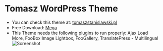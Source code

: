 # Tomasz WordPress Theme
* You can check this theme at:  [tomaszstanislawski.pl](http://tomaszstanislawski.pl/)
* Free Download: [Mega](https://mega.nz/folder/GnoChZLb#MZWe0fvkvk_yp6FkUnHIVQ)
* This Theme needs the following plugins to run properly: Ajax Load More, FooBox Image Lightbox, FooGallery, TranslatePress - Multilingual
![Screenshot](https://content.evernote.com/shard/s385/sh/61871661-79af-4d59-9133-c9c3f3edfd45/1fc8380e817794e3/res/f425f7a3-e003-4f1c-8789-658895218e22)
